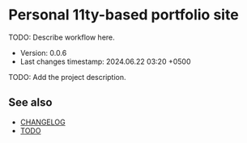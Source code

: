<!--
@since 2024.05.04, 21:07
@changed 2024.05.04, 21:07
-->

# Personal 11ty-based portfolio site

TODO: Describe workflow here.

- Version: 0.0.6
- Last changes timestamp: 2024.06.22 03:20 +0500

TODO: Add the project description.

## See also

- [CHANGELOG](CHANGELOG.md)
- [TODO](TODO.md)

